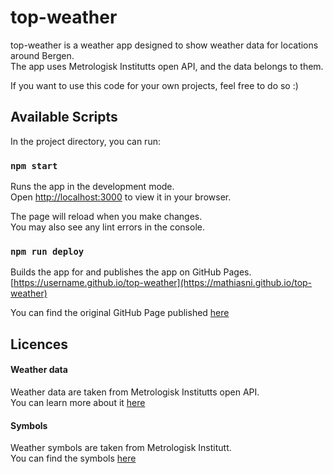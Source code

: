 # top-weather

top-weather is a weather app designed to show weather data for locations around Bergen.\
The app uses Metrologisk Institutts open API, and the data belongs to them.

If you want to use this code for your own projects, feel free to do so :)

## Available Scripts

In the project directory, you can run:

### `npm start`

Runs the app in the development mode.\
Open [http://localhost:3000](http://localhost:3000) to view it in your browser.

The page will reload when you make changes.\
You may also see any lint errors in the console.

### `npm run deploy`

Builds the app for and publishes the app on GitHub Pages.\
[https://username.github.io/top-weather](https://mathiasni.github.io/top-weather)

You can find the original GitHub Page published [here](https://mathiasni.github.io/top-weather)

## Licences

#### Weather data
Weather data are taken from Metrologisk Institutts open API.\
You can learn more about it [here](https://api.met.no) 

#### Symbols
Weather symbols are taken from Metrologisk Institutt.\
You can find the symbols [here](https://api.met.no/weatherapi/weathericon/2.0/documentation)

